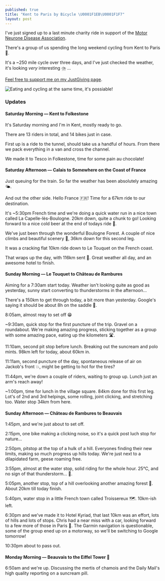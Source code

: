 ```yaml
---
published: true
title: "Kent to Paris by Bicycle \U0001F1EB\U0001F1F7"
layout: post
---
```

I've just signed up to a last minute charity ride in support of the [Motor Neurone Disease Association](https://www.mndassociation.org).

There's a group of us spending the long weekend cycling from Kent to Paris 🥐.

It's a ~250 mile cycle over three days, and I've just checked the weather, it's looking _very_ interesting ⛈️ ...

[Feel free to support me on my JustGiving page](https://www.justgiving.com/fundraising/samuel-parkinson-paris-cycle).

![Eating and cycling at the same time, it's possiable!](https://media.giphy.com/media/OZvMMeKdYmPpS/giphy.gif)

### Updates

#### Saturday Morning — Kent to Folkestone

It's Saturday morning and I'm in Kent, mostly ready to go.

There are 13 riders in total, and 14 bikes just in case.

First up is a ride to the tunnel, should take us a handful of hours. From there we pack everything in a van and cross the channel.

We made it to Tesco in Folkestone, time for some pain au chocolate!

#### Saturday Afternoon — Calais to Somewhere on the Coast of France

Just queuing for the train. So far the weather has been absolutely amazing 🌤️.

And out the other side. Hello France 🇫🇷! Time for a 67km ride to our destination.

It's ~5:30pm French time and we're doing a quick water run in a nice town called La Capelle-lès-Boulogne. 20km down, quite a chunk to go! Looking forward to a nice cold beer at the end of todays ride 🍺.

We've just been through the wonderful Boulogne Forest. A couple of nice climbs and beautiful scenery 🌲, 36km down for this second leg. 

It was a cracking flat 10km ride down to Le Touquet on the French coast.

That wraps up the day, with 116km sent 🚴. Great weather all day, and an awesome hotel to finish.

#### Sunday Morning — Le Touquet to Château de Rambures

Aiming for a 7:30am start today. Weather isn't looking quite as good as yesterday, sunny start converting to thunderstorms in the afternoon...

There's a 150km to get through today, a bit more than yesterday. Google's saying it should be about 8h on the saddle 🤣.

8:05am, almost reay to set off 😁

~9:30am, quick stop for the first puncture of the trip. Gravel on a roundabout. We're making amazing progress, sticking together as a group with some amazing pace, eating up the kilometers 🛣️.

11:10am, second pit stop before lunch. Breaking out the suncream and polo mints. 98km left for today, about 60km in.

11:11am, second puncture of the day, spontaneous release of air on Jackob's front 💥, might be getting to hot for the tires?

11:44pm, we're down a couple of riders, waiting to group up. Lunch just an arm's reach away!

~1:00pm, time for lunch in the village square. 84km done for this first leg. Lot's of 2nd and 3rd helpings, some rolling, joint clicking, and stretching too. Water stop 34km from here.

#### Sunday Afternoon — Château de Rambures to Beauvais


1:45pm, and we're just about to set off.

2:15pm, one bike making a clicking noise, so it's a quick post luch stop for nature...

2:50pm, pitstop at the top of a hulk of a hill. Everyones finding their new limits, making so much progress up hills today. We're just next to a dilapidated farm, geese roaming free.

3:55pm, almost at the water stop, solid riding for the whole hour. 25°C, and no sign of that thunderstorm... 🌄.

5:05pm, another stop, top of a hill overlooking another amazing forest 🌲. About 20km till today finish.

5:40pm, water stop in a little French town called Troissereux 🗺️. 10km-ish left.

6:30pm and we've made it to Hotel Kyriad, that last 10km was an effort, lots of hills and lots of stops. Chris had a near miss with a car, looking forward to a few more of those in Paris 🤣. The Garmin navigation is questionable, some of the group ened up on a motorway, so we'll be switching to Google tomorrow!

10:30pm about to pass out.

#### Monday Morning — Beauvais to the Eiffel Tower 🏁

6:50am and we're up. Discussing the mertis of chamois and the Daily Mail's high quality reporting on a suncream pill.
